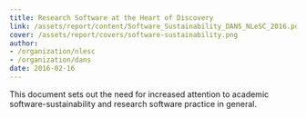 ```yaml
---
title: Research Software at the Heart of Discovery
link: /assets/report/content/Software_Sustainability_DANS_NLeSC_2016.pdf
cover: /assets/report/covers/software-sustainability.png
author:
- /organization/nlesc
- /organization/dans
date: 2016-02-16
---
```

This document sets out the need for increased attention to academic software-sustainability and
research software practice in general.
